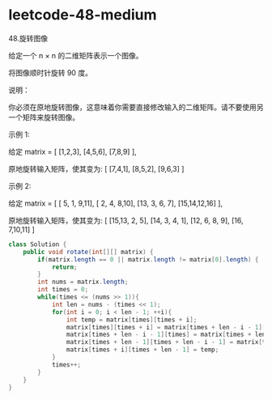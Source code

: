 # leetcode-48-medium

48.旋转图像

给定一个 n × n 的二维矩阵表示一个图像。

将图像顺时针旋转 90 度。

说明：

你必须在原地旋转图像，这意味着你需要直接修改输入的二维矩阵。请不要使用另一个矩阵来旋转图像。

示例 1:

给定 matrix = 
[
  [1,2,3],
  [4,5,6],
  [7,8,9]
],

原地旋转输入矩阵，使其变为:
[
  [7,4,1],
  [8,5,2],
  [9,6,3]
]

示例 2:

给定 matrix =
[
  [ 5, 1, 9,11],
  [ 2, 4, 8,10],
  [13, 3, 6, 7],
  [15,14,12,16]
], 

原地旋转输入矩阵，使其变为:
[
  [15,13, 2, 5],
  [14, 3, 4, 1],
  [12, 6, 8, 9],
  [16, 7,10,11]
]

```java
class Solution {
    public void rotate(int[][] matrix) {
        if(matrix.length == 0 || matrix.length != matrix[0].length) {
            return;
        }
        int nums = matrix.length;
        int times = 0;
        while(times <= (nums >> 1)){
            int len = nums - (times << 1);
            for(int i = 0; i < len - 1; ++i){
                int temp = matrix[times][times + i];
                matrix[times][times + i] = matrix[times + len - i - 1][times];
                matrix[times + len - i - 1][times] = matrix[times + len - 1][times + len - i - 1];
                matrix[times + len - 1][times + len - i - 1] = matrix[times + i][times + len - 1];
                matrix[times + i][times + len - 1] = temp;
            }
            times++;
        }       
    }
}


```

